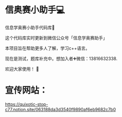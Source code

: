# 信奥赛小助手💻
信息学奥赛小助手代码库🎒

这个代码库实时更新到微信公众号「信息学奥赛助手」

本项目旨在帮助更多人了解，学习c++语言。

现在是测试，题库补充中。想加入者➕微信：13816632338.

欢迎大家使用！
🥳
# 宣传网站：
https://quixotic-stop-c77.notion.site/063188da3d3540f9890af6eb9682c7b0
